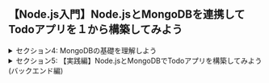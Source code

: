 ## 【Node.js入門】Node.jsとMongoDBを連携してTodoアプリを１から構築してみよう

<details>
<summary> セクション4: MongoDBの基礎を理解しよう </summary>

| No. | 内容                               |
| --- | ---------------------------------- |
| 19. | MongoDBって何？                    |
| 20. | 【補足】非同期処理をマスターしよう |
| 21. | MongoDBのセットアップについて      |

</details>
<details>
<summary> セクション5: 【実践編】Node.jsとMongoDBでTodoアプリを構築してみよう(バックエンド編) </summary>

| No. | 内容                                                           |
| --- | -------------------------------------------------------------- |
| 22. | 完成品のデモ                                                   |
| 23. | はじめにTodoアプリの概念図から理解しよう                       |
| 24. | 開発環境構築とExpressでローカルサーバーを起動しよう            |
| 25. | APIのエンドポイントを指定してHTTPメソッドを追加してみよう      |
| 26. | ルーティング設計でapp.jsの中身をスッキリさせよう               |
| 27. | 各HTTPメソッドの中身のアルゴリズムを書きやすいように変更しよう |
| 28. | MongoDBを利用する前に、必要なデータ情報を理解しよう            |
| 29. | MongoDBの公式からデータベースを作成してみよう                  |
| 30. | Node.jsとMongoDBを接続してみよう                               |
| 31. | MongoDB接続のURLを第三者から見られないように実装しよう         |
| 32. | MongoDBにおけるタスクのデータスキーマを作成しよう              |
| 33. | Todoタスク作成のアルゴリズムを作成しよう                       |
| 34. | Postmanを使ってTodoタスクをMongoDBに追加しよう                 |
| 35. | MongoDBからTodoタスクを全て取得してみよう                      |

</details>

<!--
| 36.  | MongoDBから特定の1つのタスクを取得してみよう |
| 37.  | MongoDBから特定の1つのタスクを更新してみよう |
| 38.  |  MongoDBから特定の1つのタスクを削除してみよう | -->